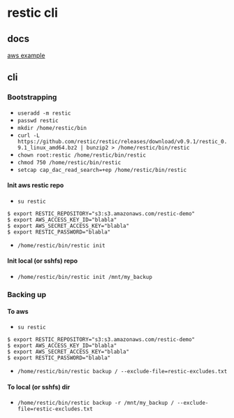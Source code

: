 # restic cli

## docs
[aws example](https://restic.readthedocs.io/en/stable/080_examples.html#setting-up-restic-with-amazon-s3)

## cli
### Bootstrapping
- `useradd -m restic`
- `passwd restic`
- `mkdir /home/restic/bin`
- `curl -L https://github.com/restic/restic/releases/download/v0.9.1/restic_0.9.1_linux_amd64.bz2 | bunzip2 > /home/restic/bin/restic`
- `chown root:restic /home/restic/bin/restic`
- `chmod 750 /home/restic/bin/restic`
- `setcap cap_dac_read_search=+ep /home/restic/bin/restic`

#### Init aws restic repo
- `su restic`
```
$ export RESTIC_REPOSITORY="s3:s3.amazonaws.com/restic-demo"
$ export AWS_ACCESS_KEY_ID="blabla"
$ export AWS_SECRET_ACCESS_KEY="blabla"
$ export RESTIC_PASSWORD="blabla"
```
- `/home/restic/bin/restic init`

#### Init local (or sshfs) repo
- `/home/restic/bin/restic init /mnt/my_backup`

### Backing up
#### To aws
- `su restic`
```
$ export RESTIC_REPOSITORY="s3:s3.amazonaws.com/restic-demo"
$ export AWS_ACCESS_KEY_ID="blabla"
$ export AWS_SECRET_ACCESS_KEY="blabla"
$ export RESTIC_PASSWORD="blabla"
```
- `/home/restic/bin/restic backup / --exclude-file=restic-excludes.txt`

#### To local (or sshfs) dir
- `/home/restic/bin/restic backup -r /mnt/my_backup / --exclude-file=restic-excludes.txt`
